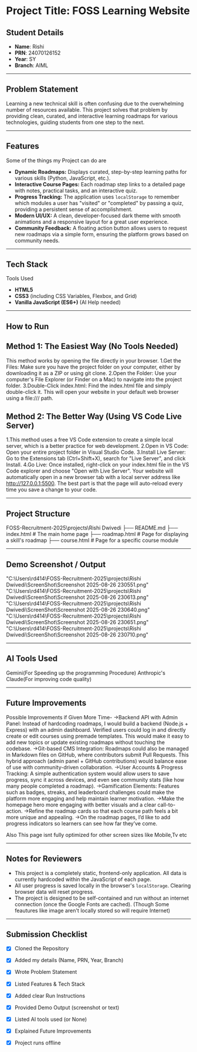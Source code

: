 # Project Title: FOSS Learning Website

## Student Details
- **Name**: Rishi 
- **PRN**: 24070126152 
- **Year**: SY 
- **Branch**: AIML  

---

## Problem Statement
Learning a new technical skill is often confusing due to the overwhelming number of resources available. This project solves that problem by providing clean, curated, and interactive learning roadmaps for various technologies, guiding students from one step to the next.

---

## Features
Some of the things my Project can do are
- **Dynamic Roadmaps:** Displays curated, step-by-step learning paths for various skills (Python, JavaScript, etc.).
- **Interactive Course Pages:** Each roadmap step links to a detailed page with notes, practical tasks, and an interactive quiz.
- **Progress Tracking:** The application uses `localStorage` to remember which modules a user has "visited" or "completed" by passing a quiz, providing a persistent sense of accomplishment.
- **Modern UI/UX:** A clean, developer-focused dark theme with smooth animations and a responsive layout for a great user experience.
- **Community Feedback:** A floating action button allows users to request new roadmaps via a simple form, ensuring the platform grows based on community needs.

---

## Tech Stack
Tools Used
- **HTML5**
- **CSS3** (including CSS Variables, Flexbox, and Grid)
- **Vanilla JavaScript (ES6+)** (AI Help needed)


---

## How to Run
## Method 1: The Easiest Way (No Tools Needed)
This method works by opening the file directly in your browser.
1.Get the Files: Make sure you have the project folder on your computer, either by downloading it as a ZIP or using git clone.
2.Open the Folder: Use your computer's File Explorer (or Finder on a Mac) to navigate into the project folder.
3.Double-Click index.html: Find the index.html file and simply double-click it.
    This will open your website in your default web browser using a file:/// path.
## Method 2: The Better Way (Using VS Code Live Server)
1.This method uses a free VS Code extension to create a simple local server, which is a better practice for web development.
2.Open in VS Code: Open your entire project folder in Visual Studio Code.
3.Install Live Server: Go to the Extensions tab (Ctrl+Shift+X), search for "Live Server", and click Install.
4.Go Live: Once installed, right-click on your index.html file in the VS Code explorer and choose "Open with Live Server".
    Your website will automatically open in a new browser tab with a local server address like http://127.0.0.1:5500. The best part is that the page will auto-reload every time you save a change to your code.



---

## Project Structure

FOSS-Recruitment-2025\projects\Rishi Dwivedi
├── README.md
├── index.html       # The main home page
├── roadmap.html     # Page for displaying a skill's roadmap
├── course.html      # Page for a specific course module

---

## Demo Screenshot / Output
"C:\Users\rd414\FOSS-Recruitment-2025\projects\Rishi Dwivedi\ScreenShot\Screenshot 2025-08-26 230551.png"
"C:\Users\rd414\FOSS-Recruitment-2025\projects\Rishi Dwivedi\ScreenShot\Screenshot 2025-08-26 230613.png"
"C:\Users\rd414\FOSS-Recruitment-2025\projects\Rishi Dwivedi\ScreenShot\Screenshot 2025-08-26 230640.png"
"C:\Users\rd414\FOSS-Recruitment-2025\projects\Rishi Dwivedi\ScreenShot\Screenshot 2025-08-26 230651.png"
"C:\Users\rd414\FOSS-Recruitment-2025\projects\Rishi Dwivedi\ScreenShot\Screenshot 2025-08-26 230710.png"

---

## AI Tools Used
Gemini(For Speeding up the programming Procedure)
Anthropic's Claude(For improving code quality)

---

## Future Improvements
Possible Improvements if Given More Time-
->Backend API with Admin Panel: Instead of hardcoding roadmaps, I would build a backend (Node.js + Express) with an admin dashboard. Verified users could log in and directly create or edit courses using premade templates. This would make it easy to add new topics or update existing roadmaps without touching the codebase.
->Git-based CMS Integration: Roadmaps could also be managed in Markdown files on GitHub, where contributors submit Pull Requests. This hybrid approach (admin panel + GitHub contributions) would balance ease of use with community-driven collaboration.
->User Accounts & Progress Tracking: A simple authentication system would allow users to save progress, sync it across devices, and even see community stats (like how many people completed a roadmap).
->Gamification Elements: Features such as badges, streaks, and leaderboard challenges could make the platform more engaging and help maintain learner motivation.
->Make the homepage hero more engaging with better visuals and a clear call-to-action.
->Refine the roadmap cards so that each course path feels a bit more unique and appealing.
->On the roadmap pages, I’d like to add progress indicators so learners can see how far they’ve come.

Also This page isnt fully optimized for other screen sizes like Mobile,Tv etc

---

## Notes for Reviewers
- This project is a completely static, frontend-only application. All data is currently hardcoded within the JavaScript of each page.
- All user progress is saved locally in the browser's `localStorage`. Clearing browser data will reset progress.
- The project is designed to be self-contained and run without an internet connection (once the Google Fonts are cached).
    (Though Some feautures like image aren't locally stored so will require Internet)

---

## Submission Checklist 
- [x] Cloned the Repository 
- [x] Added my details (Name, PRN, Year, Branch)  
- [x] Wrote Problem Statement  
- [x] Listed Features & Tech Stack  
- [x] Added clear Run Instructions  
- [x] Provided Demo Output (screenshot or text)  
- [x] Listed AI tools used (or None)  
- [x] Explained Future Improvements  
- [x] Project runs offline

